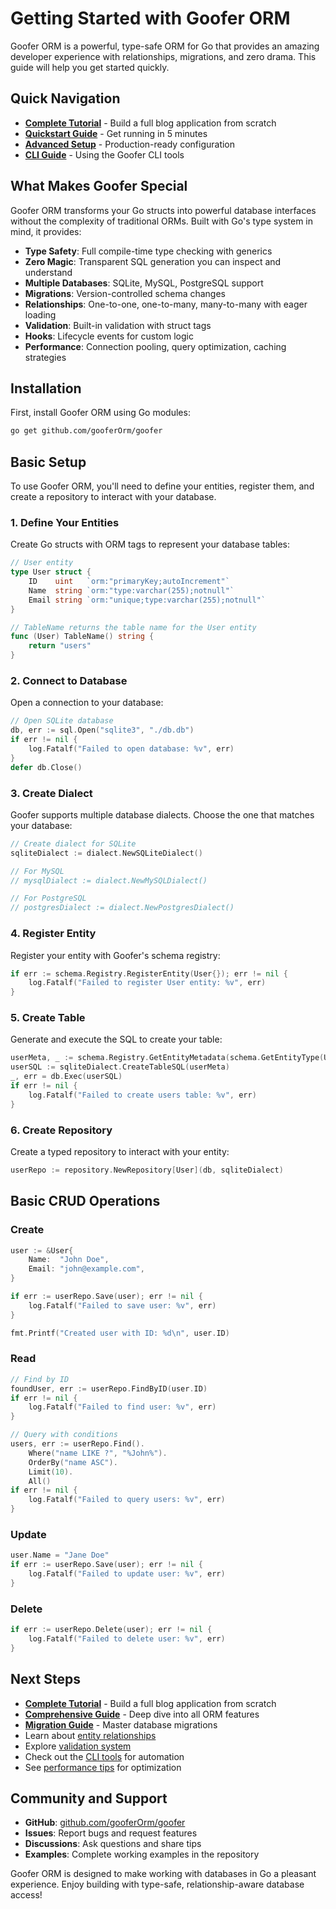 # Getting Started with Goofer ORM

Goofer ORM is a powerful, type-safe ORM for Go that provides an amazing developer experience with relationships, migrations, and zero drama. This guide will help you get started quickly.

## Quick Navigation

- **[Complete Tutorial](./complete-tutorial)** - Build a full blog application from scratch
- **[Quickstart Guide](./quickstart)** - Get running in 5 minutes  
- **[Advanced Setup](./advanced)** - Production-ready configuration
- **[CLI Guide](./cli)** - Using the Goofer CLI tools

## What Makes Goofer Special

Goofer ORM transforms your Go structs into powerful database interfaces without the complexity of traditional ORMs. Built with Go's type system in mind, it provides:

- **Type Safety**: Full compile-time type checking with generics
- **Zero Magic**: Transparent SQL generation you can inspect and understand  
- **Multiple Databases**: SQLite, MySQL, PostgreSQL support
- **Migrations**: Version-controlled schema changes
- **Relationships**: One-to-one, one-to-many, many-to-many with eager loading
- **Validation**: Built-in validation with struct tags
- **Hooks**: Lifecycle events for custom logic
- **Performance**: Connection pooling, query optimization, caching strategies

## Installation

First, install Goofer ORM using Go modules:

```bash
go get github.com/gooferOrm/goofer
```

## Basic Setup

To use Goofer ORM, you'll need to define your entities, register them, and create a repository to interact with your database.

### 1. Define Your Entities

Create Go structs with ORM tags to represent your database tables:

```go
// User entity
type User struct {
    ID    uint   `orm:"primaryKey;autoIncrement"`
    Name  string `orm:"type:varchar(255);notnull"`
    Email string `orm:"unique;type:varchar(255);notnull"`
}

// TableName returns the table name for the User entity
func (User) TableName() string {
    return "users"
}
```

### 2. Connect to Database

Open a connection to your database:

```go
// Open SQLite database
db, err := sql.Open("sqlite3", "./db.db")
if err != nil {
    log.Fatalf("Failed to open database: %v", err)
}
defer db.Close()
```

### 3. Create Dialect

Goofer supports multiple database dialects. Choose the one that matches your database:

```go
// Create dialect for SQLite
sqliteDialect := dialect.NewSQLiteDialect()

// For MySQL
// mysqlDialect := dialect.NewMySQLDialect()

// For PostgreSQL
// postgresDialect := dialect.NewPostgresDialect()
```

### 4. Register Entity

Register your entity with Goofer's schema registry:

```go
if err := schema.Registry.RegisterEntity(User{}); err != nil {
    log.Fatalf("Failed to register User entity: %v", err)
}
```

### 5. Create Table

Generate and execute the SQL to create your table:

```go
userMeta, _ := schema.Registry.GetEntityMetadata(schema.GetEntityType(User{}))
userSQL := sqliteDialect.CreateTableSQL(userMeta)
_, err = db.Exec(userSQL)
if err != nil {
    log.Fatalf("Failed to create users table: %v", err)
}
```

### 6. Create Repository

Create a typed repository to interact with your entity:

```go
userRepo := repository.NewRepository[User](db, sqliteDialect)
```

## Basic CRUD Operations

### Create

```go
user := &User{
    Name:  "John Doe",
    Email: "john@example.com",
}

if err := userRepo.Save(user); err != nil {
    log.Fatalf("Failed to save user: %v", err)
}

fmt.Printf("Created user with ID: %d\n", user.ID)
```

### Read

```go
// Find by ID
foundUser, err := userRepo.FindByID(user.ID)
if err != nil {
    log.Fatalf("Failed to find user: %v", err)
}

// Query with conditions
users, err := userRepo.Find().
    Where("name LIKE ?", "%John%").
    OrderBy("name ASC").
    Limit(10).
    All()
if err != nil {
    log.Fatalf("Failed to query users: %v", err)
}
```

### Update

```go
user.Name = "Jane Doe"
if err := userRepo.Save(user); err != nil {
    log.Fatalf("Failed to update user: %v", err)
}
```

### Delete

```go
if err := userRepo.Delete(user); err != nil {
    log.Fatalf("Failed to delete user: %v", err)
}
```

## Next Steps

- **[Complete Tutorial](./complete-tutorial)** - Build a full blog application from scratch
- **[Comprehensive Guide](../../COMPREHENSIVE_GUIDE)** - Deep dive into all ORM features
- **[Migration Guide](../../MIGRATION_GUIDE)** - Master database migrations
- Learn about [entity relationships](../examples/relationships)
- Explore [validation system](../features/validation)
- Check out the [CLI tools](../cli) for automation
- See [performance tips](../reference/performance) for optimization

## Community and Support

- **GitHub**: [github.com/gooferOrm/goofer](https://github.com/gooferOrm/goofer)
- **Issues**: Report bugs and request features
- **Discussions**: Ask questions and share tips
- **Examples**: Complete working examples in the repository

Goofer ORM is designed to make working with databases in Go a pleasant experience. Enjoy building with type-safe, relationship-aware database access!